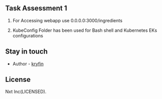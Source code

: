

## Task Assessment 1

1. For Accessing webapp 
    use 0.0.0.0:3000/ingredients

2. KubeConfig Folder has been used for Bash shell and Kubernetes EKs configurations


## Stay in touch

- Author - [kryfin](https://github.com/kryfin)

## License

Nxt Inc(LICENSED).
